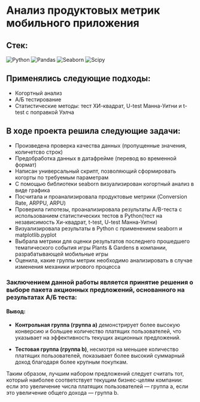 # Анализ продуктовых метрик мобильного приложения
## Стек:
![Python](https://img.shields.io/badge/python-3670A0?style=for-the-badge&logo=python&logoColor=ffdd54)
![Pandas](https://img.shields.io/badge/pandas-%23150458.svg?style=for-the-badge&logo=pandas&logoColor=white)
![Seaborn](https://img.shields.io/badge/Seaborn-blue?logo=seaborn&logoColor=white&style=for-the-badge)
![Scipy](https://img.shields.io/badge/Scipy-blue?logo=Scipy&logoColor=white&style=for-the-badge)

## Применялись следующие подходы:
+ Когортный анализ
+ А/Б тестирование
+ Статистические методы: тест ХИ-квадрат, U-test Манна-Уитни и t-test с поправкой Уэлча

## В ходе проекта решила следующие задачи:
+ Произведена проверка качества данных (пропущенные значения, количетсво строк)
+ Предобработка данных в датафрейме (перевод во временной формат)
+ Написан универсальный скрипт, позволяющий сформировать когорты по требуемым параметрам 
+ С помощью библиотеки seaborn визуализирован когортный анализ в виде графика
+ Посчитала и проанализировала продуктовые метрики (Conversion Rate, ARPPU, ARPU)
+ Проверила гипотезы, проанализировала результаты А/B-теста с использованием статистических тестов в Python(тест на независимость Хи-квадрат, t-test,  U-test Манна-Уитни)
+ Визуализировала результаты в Python с применением seaborn и matplotlib.pyplot
+ Выбрала метрики для оценки результатов последнего прошедшего тематического события игры Plants & Gardens в компании, разрабатывающей мобильные игры
+ Оценилa, какие группы метрик необходимо анализировать в случае изменения механики игрового процесса

### Заключением данной работы является принятие решения о выборе пакета акционных предложений, основанного на результатах A/Б теста:

#### Вывод:

* **Контрольная группа (группа a)** демонстрирует более высокую конверсию и большее количество платящих пользователей, что указывает на эффективность текущих акционных предложений.

* **Тестовая группа (группа b)**, несмотря на меньшее количество платящих пользователей, показывает более высокий суммарный доход благодаря более крупным покупкам.

Таким образом, лучшим набором предложений следует считать тот, который наиболее соответствует текущим бизнес-целям компании: если это увеличение числа платящих пользователей — группа a, если это увеличение общего дохода — группа b.
